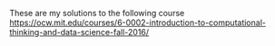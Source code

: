 These are my solutions to the following course 
https://ocw.mit.edu/courses/6-0002-introduction-to-computational-thinking-and-data-science-fall-2016/
